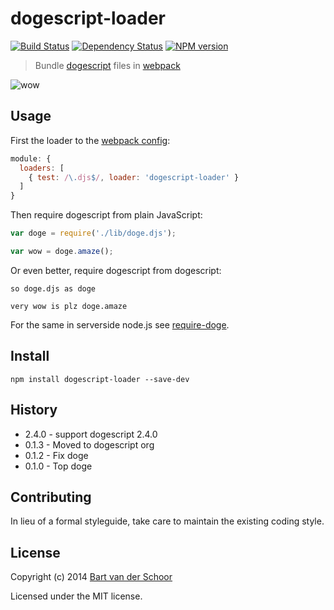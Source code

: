 # dogescript-loader

[![Build Status](https://secure.travis-ci.org/dogescript/dogescript-loader.svg?branch=master)](http://travis-ci.org/dogescript/dogescript-loader) [![Dependency Status](https://david-dm.org/dogescript/dogescript-loader.svg)](https://david-dm.org/dogescript/dogescript-loader) [![NPM version](https://badge.fury.io/js/dogescript-loader.svg)](http://badge.fury.io/js/dogescript-loader)

> Bundle [dogescript](https://github.com/dogescript/dogescript) files in [webpack](https://github.com/webpack/webpack)

![wow](https://raw.github.com/dogescript/dogescript-loader/master/media/doge-01.jpg)

## Usage

First the loader to the [webpack config](https://webpack.github.io/docs/configuration.html):

```js
module: {
  loaders: [
    { test: /\.djs$/, loader: 'dogescript-loader' }
  ]
}
```

Then require dogescript from plain JavaScript:

```js
var doge = require('./lib/doge.djs');

var wow = doge.amaze();
```


Or even better, require dogescript from dogescript:

```djs
so doge.djs as doge

very wow is plz doge.amaze
```
 
For the same in serverside node.js see [require-doge](https://github.com/dogescript/require-doge).

## Install

````
npm install dogescript-loader --save-dev
````


## History

* 2.4.0 - support dogescript 2.4.0
* 0.1.3 - Moved to dogescript org
* 0.1.2 - Fix doge
* 0.1.0 - Top doge


## Contributing

In lieu of a formal styleguide, take care to maintain the existing coding style.


## License

Copyright (c) 2014 [Bart van der Schoor](https://github.com/Bartvds)

Licensed under the MIT license.
